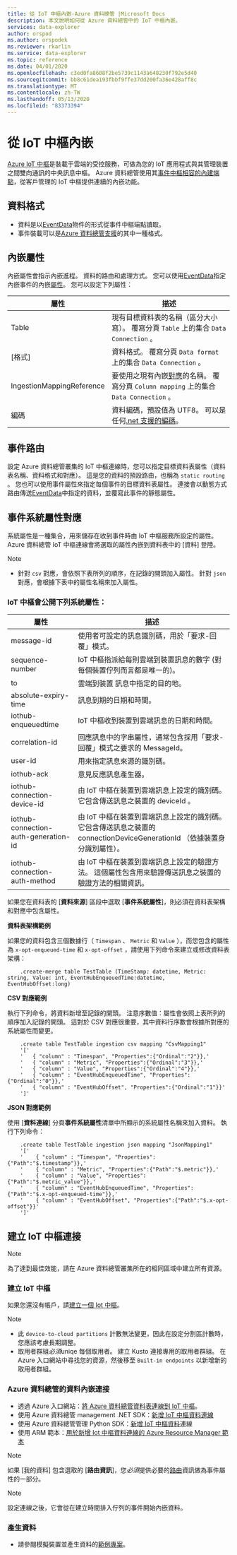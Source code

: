 ```yaml
---
title: 從 IoT 中樞內嵌-Azure 資料總管 |Microsoft Docs
description: 本文說明如何從 Azure 資料總管中的 IoT 中樞內嵌。
services: data-explorer
author: orspod
ms.author: orspodek
ms.reviewer: rkarlin
ms.service: data-explorer
ms.topic: reference
ms.date: 04/01/2020
ms.openlocfilehash: c3ed0fa8608f2be5739c1143a648230f792e5d40
ms.sourcegitcommit: bb8c61dea193fbbf9ffe37dd200fa36e428aff8c
ms.translationtype: MT
ms.contentlocale: zh-TW
ms.lasthandoff: 05/13/2020
ms.locfileid: "83373394"
---
```

# <a name="ingest-from-iot-hub"></a>從 IoT 中樞內嵌

[Azure IoT 中樞](https://docs.microsoft.com/azure/iot-hub/about-iot-hub)是裝載于雲端的受控服務，可做為您的 IoT 應用程式與其管理裝置之間雙向通訊的中央訊息中樞。 Azure 資料總管使用其[事件中樞相容的內建端點](https://docs.microsoft.com/azure/iot-hub/iot-hub-devguide-messages-d2c#routing-endpoints)，從客戶管理的 IoT 中樞提供連續的內嵌功能。

## <a name="data-format"></a>資料格式

* 資料是以[EventData](https://docs.microsoft.com/dotnet/api/microsoft.servicebus.messaging.eventdata?view=azure-dotnet)物件的形式從事件中樞端點讀取。
* 事件裝載可以是[Azure 資料總管支援](../../../ingestion-supported-formats.md)的其中一種格式。

## <a name="ingestion-properties"></a>內嵌屬性

內嵌屬性會指示內嵌進程。 資料的路由和處理方式。 您可以使用[EventData](https://docs.microsoft.com/dotnet/api/microsoft.servicebus.messaging.eventdata.properties?view=azure-dotnet#Microsoft_ServiceBus_Messaging_EventData_Properties)指定內嵌事件的內嵌[屬性](../../../ingestion-properties.md)。 您可以設定下列屬性：

|屬性 |描述|
|---|---|
| Table | 現有目標資料表的名稱（區分大小寫）。 覆寫分頁 `Table` 上的集合 `Data Connection` 。 |
| [格式] | 資料格式。 覆寫分頁 `Data format` 上的集合 `Data Connection` 。 |
| IngestionMappingReference | 要使用之現有內嵌[對應](../create-ingestion-mapping-command.md)的名稱。 覆寫分頁 `Column mapping` 上的集合 `Data Connection` 。|
| 編碼 |  資料編碼，預設值為 UTF8。 可以是任何[.net 支援的編碼](https://docs.microsoft.com/dotnet/api/system.text.encoding?view=netframework-4.8#remarks)。 |

## <a name="events-routing"></a>事件路由

設定 Azure 資料總管叢集的 IoT 中樞連線時，您可以指定目標資料表屬性（資料表名稱、資料格式和對應）。 這是您的資料的預設路由，也稱為 `static routing` 。
您也可以使用事件屬性來指定每個事件的目標資料表屬性。 連接會以動態方式路由傳送[EventData](https://docs.microsoft.com/dotnet/api/microsoft.servicebus.messaging.eventdata.properties?view=azure-dotnet#Microsoft_ServiceBus_Messaging_EventData_Properties)中指定的資料，並覆寫此事件的靜態屬性。

## <a name="event-system-properties-mapping"></a>事件系統屬性對應

系統屬性是一種集合，用來儲存在收到事件時由 IoT 中樞服務所設定的屬性。 Azure 資料總管 IoT 中樞連線會將選取的屬性內嵌到資料表中的 [資料] 登陸。

> [!Note]
> * 針對 `csv` 對應，會依照下表所列的順序，在記錄的開頭加入屬性。 針對 `json` 對應，會根據下表中的屬性名稱來加入屬性。

### <a name="iot-hub-exposes-the-following-system-properties"></a>IoT 中樞會公開下列系統屬性：

|屬性 |描述|
|---|---|
| message-id | 使用者可設定的訊息識別碼，用於「要求-回覆」模式。 |
| sequence-number | IoT 中樞指派給每則雲端到裝置訊息的數字 (對每個裝置佇列而言都是唯一的)。 |
| to | 雲端到裝置 訊息中指定的目的地。 |
| absolute-expiry-time | 訊息到期的日期和時間。 |
| iothub-enqueuedtime | IoT 中樞收到裝置到雲端訊息的日期和時間。 |
| correlation-id| 回應訊息中的字串屬性，通常包含採用「要求-回覆」模式之要求的 MessageId。 |
| user-id| 用來指定訊息來源的識別碼。 |
| iothub-ack| 意見反應訊息產生器。 |
| iothub-connection-device-id| 由 IoT 中樞在裝置到雲端訊息上設定的識別碼。 它包含傳送訊息之裝置的 deviceId 。 |
| iothub-connection-auth-generation-id| 由 IoT 中樞在裝置到雲端訊息上設定的識別碼。 它包含傳送訊息之裝置的 connectionDeviceGenerationId （依據裝置身分識別屬性）。 |
| iothub-connection-auth-method| 由 IoT 中樞在裝置到雲端訊息上設定的驗證方法。 這個屬性包含用來驗證傳送訊息之裝置的驗證方法的相關資訊。 |

如果您在資料表的 [**資料來源**] 區段中選取 [**事件系統屬性**]，則必須在資料表架構和對應中包含屬性。

**資料表架構範例**

如果您的資料包含三個數據行（ `Timespan` 、 `Metric` 和 `Value` ），而您包含的屬性為 `x-opt-enqueued-time` 和 `x-opt-offset` ，請使用下列命令來建立或修改資料表架構：

```kusto
    .create-merge table TestTable (TimeStamp: datetime, Metric: string, Value: int, EventHubEnqueuedTime:datetime, EventHubOffset:long)
```

**CSV 對應範例**

執行下列命令，將資料新增至記錄的開頭。 注意序數值：屬性會依照上表所列的順序加入記錄的開頭。 這對於 CSV 對應很重要，其中資料行序數會根據所對應的系統屬性而變更。

```kusto
    .create table TestTable ingestion csv mapping "CsvMapping1"
    '['
    '   { "column" : "Timespan", "Properties":{"Ordinal":"2"}},'
    '   { "column" : "Metric", "Properties":{"Ordinal":"3"}},'
    '   { "column" : "Value", "Properties":{"Ordinal":"4"}},'
    '   { "column" : "EventHubEnqueuedTime", "Properties":{"Ordinal":"0"}},'
    '   { "column" : "EventHubOffset", "Properties":{"Ordinal":"1"}}'
    ']'
```
 
**JSON 對應範例**

使用 [**資料連線**] 分頁**事件系統屬性**清單中所顯示的系統屬性名稱來加入資料。 執行下列命令：

```kusto
    .create table TestTable ingestion json mapping "JsonMapping1"
    '['
    '    { "column" : "Timespan", "Properties":{"Path":"$.timestamp"}},'
    '    { "column" : "Metric", "Properties":{"Path":"$.metric"}},'
    '    { "column" : "Value", "Properties":{"Path":"$.metric_value"}},'
    '    { "column" : "EventHubEnqueuedTime", "Properties":{"Path":"$.x-opt-enqueued-time"}},'
    '    { "column" : "EventHubOffset", "Properties":{"Path":"$.x-opt-offset"}}'
    ']'
```

## <a name="create-iot-hub-connection"></a>建立 IoT 中樞連接

> [!Note]
> 為了達到最佳效能，請在 Azure 資料總管叢集所在的相同區域中建立所有資源。

### <a name="create-an-iot-hub"></a>建立 IoT 中樞

如果您還沒有帳戶，請[建立一個 Iot 中樞](../../../ingest-data-iot-hub.md#create-an-iot-hub)。

> [!Note]
> * 此 `device-to-cloud partitions` 計數無法變更，因此在設定分割區計數時，您應該考慮長期調整。
> * 取用者群組*必須*uniqe 每個取用者。 建立 Kusto 連接專用的取用者群組。 在 Azure 入口網站中尋找您的資源，然後移至 `Built-in endpoints` 以新增新的取用者群組。

### <a name="data-ingestion-connection-to-azure-data-explorer"></a>Azure 資料總管的資料內嵌連接

* 透過 Azure 入口網站：[將 Azure 資料總管資料表連線到 IoT 中樞](../../../ingest-data-iot-hub.md#connect-azure-data-explorer-table-to-iot-hub)。
* 使用 Azure 資料總管 management .NET SDK：[新增 IoT 中樞資料連線](../../../data-connection-iot-hub-csharp.md#add-an-iot-hub-data-connection)
* 使用 Azure 資料總管管理 Python SDK：[新增 IoT 中樞資料](../../../data-connection-iot-hub-python.md#add-an-iot-hub-data-connection)連線
* 使用 ARM 範本：[用於新增 Iot 中樞資料連線的 Azure Resource Manager 範本](../../../data-connection-iot-hub-resource-manager.md#azure-resource-manager-template-for-adding-an-iot-hub-data-connection)

> [!Note]
> 如果 [我的資料] 包含選取的 [**路由資訊**]，您*必須*提供必要的[路由](#events-routing)資訊做為事件屬性的一部分。

> [!Note]
> 設定連線之後，它會從在建立時間排入佇列的事件開始內嵌資料。

### <a name="generating-data"></a>產生資料

* 請參閱模擬裝置並產生資料的[範例專案](https://github.com/Azure-Samples/azure-iot-samples-csharp/tree/master/iot-hub/Quickstarts/simulated-device)。